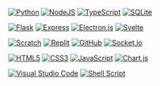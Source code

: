 [![Python](https://img.shields.io/badge/Python-2B2E3A?style=for-the-badge&logo=python&logoColor=4ea6ed)](https://www.python.org/) [![NodeJS](https://img.shields.io/badge/NodeJS-2B2E3A?style=for-the-badge&logo=Node.js&logoColor=80bd00)](https://nodejs.org) [![TypeScript](https://img.shields.io/badge/typescript-2B2E3A.svg?style=for-the-badge&logo=typescript)](https://typescriptlang.org/) [![SQLite](https://img.shields.io/badge/sqlite-2B2E3A.svg?style=for-the-badge&logo=sqlite&logoColor=4ea6ed)](https://www.sqlite.org) 

[![Flask](https://img.shields.io/badge/Flask-2B2E3A?style=for-the-badge&logo=Flask)](https://flask.palletsprojects.com/en/2.0.x/) [![Express](https://img.shields.io/badge/Express-2B2E3A?style=for-the-badge&logo=Express)](https://expressjs.com/) [![Electron.js](https://img.shields.io/badge/Electron-2B2E3A?style=for-the-badge&logo=Electron&logoColor=white)](https://electronjs.org) [![Svelte](https://img.shields.io/badge/Svelte-2B2E3A?style=for-the-badge&logo=Svelte)](https://svelte.dev/) 

[![Scratch](https://img.shields.io/badge/Scratch-2B2E3A?logo=scratch&style=for-the-badge&logoColor=f8ab3a)](https://scratch.mit.edu/about/) [![Replit](https://img.shields.io/badge/Replit-2B2E3A?logo=replit&style=for-the-badge&logoColor=white)](https://replit.com/) [![GitHub](https://img.shields.io/badge/GitHub-2B2E3A?style=for-the-badge&logo=github)](https://github.com/) [![Socket.io](https://img.shields.io/badge/Socket.io-2B2E3A?style=for-the-badge&logo=socket.io&badgeColor=010101)](https://socket.io/) 

[![HTML5](https://img.shields.io/badge/html5-2B2E3A.svg?style=for-the-badge&logo=html5&logoColor=e54c21)](https://en.wikipedia.org/wiki/HTML5) [![CSS3](https://img.shields.io/badge/css3-2B2E3A.svg?style=for-the-badge&logo=css3&logoColor=6181fa)](https://en.wikipedia.org/wiki/CSS) [![JavaScript](https://img.shields.io/badge/JavaScript-2B2E3A?style=for-the-badge&logo=javascript)](https://en.wikipedia.org/wiki/JavaScript) [![Chart.js](https://img.shields.io/badge/ChartJS-2B2E3A.svg?style=for-the-badge&logo=chart.js&logoColor=#fe767a)](https://chartjs.org) 

[![Visual Studio Code](https://img.shields.io/badge/Visual_Studio_Code-2B2E3A?style=for-the-badge&logo=visual%20studio%20code&logoColor=21a3f0)](https://code.visualstudio.com) [![Shell Script](https://img.shields.io/badge/Bash_/_Zsh-2B2E3A.svg?style=for-the-badge&logo=gnu-bash&logoColor=white)](https://en.wikipedia.org/wiki/Shell_script)